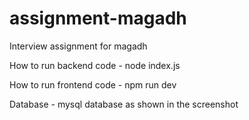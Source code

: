 # assignment-magadh
Interview assignment for magadh

How to run backend code - 
node index.js

How to run frontend code - 
npm run dev

Database -
mysql database as shown in the screenshot


